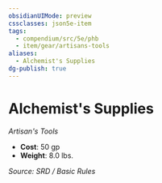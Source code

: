 ```yaml
---
obsidianUIMode: preview
cssclasses: json5e-item
tags:
  - compendium/src/5e/phb
  - item/gear/artisans-tools
aliases:
  - Alchemist's Supplies
dg-publish: true
---
```

# Alchemist's Supplies
*Artisan's Tools*  

- **Cost**: 50 gp
- **Weight**: 8.0 lbs.

*Source: SRD / Basic Rules*
